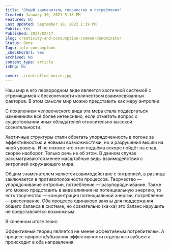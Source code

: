 ```yaml
---
title: 'Общий знаменатель творчества и потребления'
Created: January 30, 2021 5:13 PM
Featured: No
Last Updated: September 18, 2022 1:19 PM
Public: Yes
Published: 2017/02/17
Slug: creativity-and-consumption-common-denominator
Status: Done
Tags: info consumption
_checkForUrl: Yes
archived: No
content_type: article
isEng: No

cover: ./controlled-noize.jpg
---
```


Наш мир в его первородном виде является хаотичной системой с стремящимся к бесконечности количеством взаимосвязанных факторов. В этом смысле мир можно представить как меру энтропии.

С появлением человеческого вида эта мера стала подвергаться изменениям всё более интенсивно, если отметать вопрос о существовании иных обладателей относительно высокой сознательности.

Хаотичные структуры стали обретать упорядоченность в погоне за эффективностью и новыми возможностями, но и разрушения вышли на иной уровень. И не похоже что этап подъёма вскоре пойдёт на спад, скорее наоборот. Только речь не об этом. В данном случае рассматриваются менее масштабные виды взаимодействия с энтропией окружающего мира.

Общим знаменателем является взаимодействие с энтропией, а разница заключается в противоположности процессов. Творчество — упорядочивание энтропии, потребление — разупорядочивание. Также это можно представить в виде влияния на потенциальную энергию, то есть творчество — концентрация потенциальной энергии, потребление — рассеивание. Оба процесса одинаково важны для поддержания общего баланса в системе, но сознательно (ха-ха) это баланс нарушить не представляется возможным.

В конечном итоге тезис:

Эффективный творец является не менее эффективным потребителем. А процесс прироста/убывания эффективности отдельного субъекта происходит в оба направления.